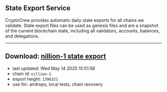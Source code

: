 ## State Export Service
CryptoCrew provides automatic daily state exports for all chains we validate. State export files can be used as genesis files and are a snapshot of the current blockchain state, including all validators, accounts, balances, and delegations.

---
**Download: [nillion-1 state export](https://ccv-s3.nbg1.your-objectstorage.com/SERVICE/nillion/nillion-1_export_1396321.json)**
---

- last updated: Wed May 14 2025 15:51:56
- chain id: `nillion-1`
- export height: `1396321`
- use for: airdrops, local tests, chain recovery
